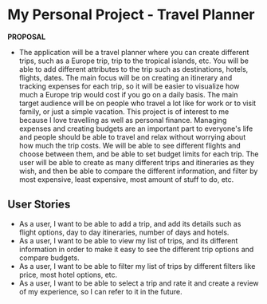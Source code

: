 # My Personal Project - Travel Planner

**PROPOSAL**

- The application will be a travel planner where you can create different trips, such as a Europe trip, trip to the
tropical islands, etc. You will be able to add different attributes to the trip such as destinations, hotels, flights,
dates. The main focus will be on creating an itinerary and tracking expenses for each trip, so it will be easier to
visualize how much a Europe trip would cost if you go on a daily basis. The main target audience will be on people who
travel a lot like for work or to visit family, or just a simple vacation. This project is of interest to me because I
love travelling as well as personal finance. Managing expenses and creating budgets are an important part to everyone's 
life and people should be able to travel and relax without worrying about how much the trip costs. We will be able
to see different flights and choose between them, and be able to set budget limits for each trip. The user will be able
to create as many different trips and itineraries as they wish, and then be able to compare the different information,
and filter by most expensive, least expensive, most amount of stuff to do, etc.

## User Stories
- As a user, I want to be able to add a trip, and add its details such as flight options, day to day itineraries, number
of days and hotels.
- As a user, I want to be able to view my list of trips, and its different information in
order to make it easy to see the different trip options and compare budgets.
- As a user, I want to be able to filter my list of trips by different filters like price, most hotel options, etc.
- As a user, I want to be able to select a trip and rate it and create a review of my experience, so I can refer to it
in the future.